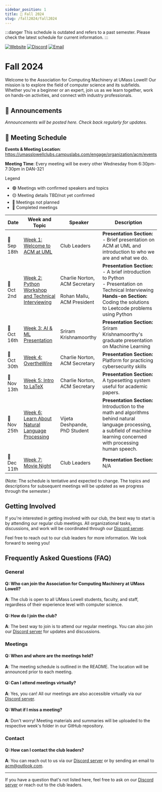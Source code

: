 ```yaml
---
sidebar_position: 1
title: 🍂 Fall 2024
slug: /fall2024/fall2024
---
```


:::danger
This schedule is outdated and refers to a past semester. Please check the latest schedule for current information.
:::

[![Website](https://img.shields.io/badge/Website-UML%20Engage-blue.svg?style=for-the-badge)](https://umasslowellclubs.campuslabs.com/engage/organization/acm)
[![Discord](https://img.shields.io/discord/890983857938116729?logo=discord&logoColor=white&style=for-the-badge)](https://discord.gg/xVyR6J9ZMF)
[![Email](https://img.shields.io/badge/Email-umlacm%40outlook.com-red.svg?logo=gmail&logoColor=white&style=for-the-badge)](mailto:umlacm@outlook.com)


# Fall 2024

Welcome to the Association for Computing Machinery at UMass Lowell! Our mission is to explore the field of computer science and its subfields. Whether you're a beginner or an expert, join us as we learn together, work on hands-on activities, and connect with industry professionals.

## :loudspeaker: Announcements 

*Announcements will be posted here. Check back regularly for updates.*

## :calendar: Meeting Schedule

**Events & Meeting Location**: https://umasslowellclubs.campuslabs.com/engage/organization/acm/events

**Meeting Time**: Every meeting will be every other Wednesday from 6:30pm-7:30pm in DAN-321


Legend
- 🟢 Meetings with confirmed speakers and topics
- 🟡 Meeting details TBD/not yet confirmed
- 🔴 Meetings not planned
- 🔵 Completed meetings

| Date        | Week and Topic                | Speaker      | Description  |
|-------------|-------------------------------|--------------|--------------|
| 🔵 Sep 18th   | [Week 1: Welcome to ACM at UML](https://github.com/UML-Association-For-Computing-Machinery/Fall2024/blob/main/README.md)   | Club Leaders          | **Presentation Section:** <br /> - Brief presentation on ACM at UML and introduction to who we are and what we do. |
| 🔵 Oct 2nd   | [Week 2: Python Workshop and Technical Interviewing](https://github.com/UML-Association-For-Computing-Machinery/Fall2024/blob/main/README.md)   | Charlie Norton, ACM Secretary <br /> <br /> Rohan Mallu, ACM President          | **Presentation Section:** <br/> - A brief introduction to Python <br /> - Presentation on Technical Interviewing <br /> **Hands-on Section:** Coding the solutions to Leetcode problems using Python  |
| 🔵 Oct 16th    | [Week 3: AI & ML Presentation](https://github.com/UML-Association-For-Computing-Machinery/Fall2024/blob/main/README.md)   | Sriram Krishnamoorthy         | **Presentation Section:** Sriram Krishnamoorthy's graduate presentation on Machine Learning |
| 🔵 Oct 30th    | [Week 4: OvertheWire](https://github.com/UML-Association-For-Computing-Machinery/Fall2024/blob/main/README.md)   | Charlie Norton, ACM Secretary          | **Presentation Section:** Platform for practicing cybersecurity skills |
| 🔵 Nov 13th   | [Week 5: Intro to LaTeX](https://github.com/UML-Association-For-Computing-Machinery/Fall2024/blob/main/README.md)   | Charlie Norton, ACM Secretary          | **Presentation Section:** A typesetting system useful for academic papers. |
| 🔵 Nov 25th   | [Week 6: Learn About Natural Language Processing](https://github.com/UML-Association-For-Computing-Machinery/Fall2024/blob/main/README.md)   | Vijeta Deshpande, PhD Student      |**Presentation Section:** Introduction to the math and algorithms behind natural language processing, a subfield of machine learning concerned with processing human speech.
| 🔵 Dec 11th   | [Week 7: Movie Night](https://github.com/UML-Association-For-Computing-Machinery/Fall2024/blob/main/README.md)   | Club Leaders         | **Presentation Section:** N/A 


(Note: The schedule is tentative and expected to change. The topics and descriptions for subsequent meetings will be updated as we progress through the semester.)


## Getting Involved

If you're interested in getting involved with our club, the best way to start is by attending our regular club meetings. All organizational tasks, discussions, and work will be coordinated through our [Discord server](https://discord.gg/rN7YZQuKTq).

Feel free to reach out to our club leaders for more information. We look forward to seeing you!

## Frequently Asked Questions (FAQ)

### General

#### Q: Who can join the Association for Computing Machinery at UMass Lowell?
**A**: The club is open to all UMass Lowell students, faculty, and staff, regardless of their experience level with computer science.

#### Q: How do I join the club?
**A**: The best way to join is to attend our regular meetings. You can also join our [Discord server](https://discord.gg/rN7YZQuKTq) for updates and discussions.

### Meetings

#### Q: When and where are the meetings held?
**A**: The meeting schedule is outlined in the README. The location will be announced prior to each meeting.

#### Q: Can I attend meetings virtually?
**A**: Yes, you can! All our meetings are also accessible virtually via our [Discord server](https://discord.gg/rN7YZQuKTq).

#### Q: What if I miss a meeting?
**A**: Don't worry! Meeting materials and summaries will be uploaded to the respective week's folder in our GitHub repository.

### Contact

#### Q: How can I contact the club leaders?
**A**: You can reach out to us via our [Discord server](https://discord.gg/rN7YZQuKTq) or by sending an email to [acm@outlook.com](mailto:umlacm@outlook.com).

---

If you have a question that's not listed here, feel free to ask on our [Discord server](https://discord.gg/rN7YZQuKTq) or reach out to the club leaders.